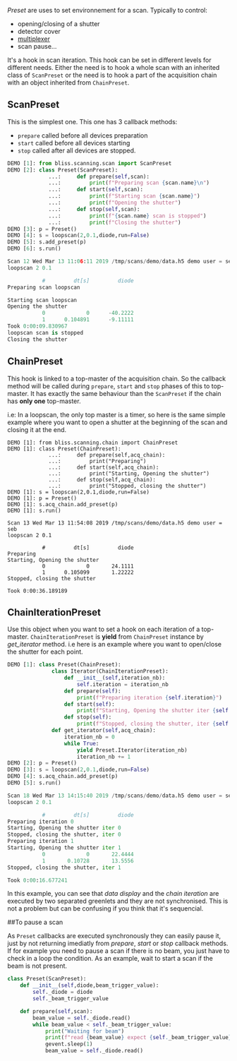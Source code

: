 *Preset* are uses to set environnement for a scan. Typically to control:

* opening/closing of a shutter
* detector cover
* [multiplexer](config_opiom.html#multiplexer)
* scan pause...

It's a hook in scan iteration. This hook can be set in different
levels for different needs. Either the need is to hook a whole scan
with an inherited class of `ScanPreset` or the need is to hook a part
of the acquisition chain with an object inherited from `ChainPreset`.

## ScanPreset
This is the simplest one. This one has 3 callback methods:

* `prepare` called before all devices preparation
* `start` called before all devices starting
* `stop` called after all devices are stopped.

```python
DEMO [1]: from bliss.scanning.scan import ScanPreset
DEMO [2]: class Preset(ScanPreset):
             ...:     def prepare(self,scan):
             ...:         print(f"Preparing scan {scan.name}\n")
             ...:     def start(self,scan):
             ...:         print(f"Starting scan {scan.name}")
             ...:         print(f"Opening the shutter")
             ...:     def stop(self,scan):
             ...:         print(f"{scan.name} scan is stopped")
             ...:         print(f"Closing the shutter")
DEMO [3]: p = Preset()
DEMO [4]: s = loopscan(2,0.1,diode,run=False)
DEMO [5]: s.add_preset(p)
DEMO [6]: s.run()

Scan 12 Wed Mar 13 11:06:11 2019 /tmp/scans/demo/data.h5 demo user = seb
loopscan 2 0.1

           #         dt[s]         diode
Preparing scan loopscan

Starting scan loopscan
Opening the shutter
           0             0      -40.2222
           1      0.104891      -9.11111
Took 0:00:09.830967
loopscan scan is stopped
Closing the shutter
```

## ChainPreset

This hook is linked to a top-master of the acquisition chain. So the
callback method will be called during `prepare`, `start` and `stop`
phases of this to top-master. It has exactly the same behaviour than
the `ScanPreset` if the chain has **only one** top-master.

i.e: In a loopscan, the only top master is a timer, so here is the
same simple example where you want to open a shutter at the beginning
of the scan and closing it at the end.

```
DEMO [1]: from bliss.scanning.chain import ChainPreset
DEMO [1]: class Preset(ChainPreset):
             ...:     def prepare(self,acq_chain):
             ...:         print("Preparing")
             ...:     def start(self,acq_chain):
             ...:         print("Starting, Opening the shutter")
             ...:     def stop(self,acq_chain):
             ...:         print("Stopped, closing the shutter")
DEMO [1]: s = loopscan(2,0.1,diode,run=False)
DEMO [1]: p = Preset()
DEMO [1]: s.acq_chain.add_preset(p)
DEMO [1]: s.run()

Scan 13 Wed Mar 13 11:54:08 2019 /tmp/scans/demo/data.h5 demo user = seb
loopscan 2 0.1

           #         dt[s]         diode
Preparing
Starting, Opening the shutter
           0             0       24.1111
           1      0.105099       1.22222
Stopped, closing the shutter

Took 0:00:36.189189
```

## ChainIterationPreset

Use this object when you want to set a hook on each iteration of a
top-master. `ChainIterationPreset` is **yield** from `ChainPreset`
instance by *get_iterator* method. i.e here is an example where you want to
open/close the shutter for each point.

```python
DEMO [1]: class Preset(ChainPreset):
              class Iterator(ChainIterationPreset):
                  def __init__(self,iteration_nb):
                      self.iteration = iteration_nb
                  def prepare(self):
                      print(f"Preparing iteration {self.iteration}")
                  def start(self):
                      print(f"Starting, Opening the shutter iter {self.iteration}")
                  def stop(self):
                      print(f"Stopped, closing the shutter, iter {self.iteration}")
              def get_iterator(self,acq_chain):
                  iteration_nb = 0
                  while True:
                      yield Preset.Iterator(iteration_nb)
                      iteration_nb += 1
DEMO [2]: p = Preset()
DEMO [3]: s = loopscan(2,0.1,diode,run=False)
DEMO [4]: s.acq_chain.add_preset(p)
DEMO [5]: s.run()

Scan 18 Wed Mar 13 14:15:40 2019 /tmp/scans/demo/data.h5 demo user = seb
loopscan 2 0.1

           #         dt[s]         diode
Preparing iteration 0
Starting, Opening the shutter iter 0
Stopped, closing the shutter, iter 0
Preparing iteration 1
Starting, Opening the shutter iter 1
           0             0       22.4444
           1       0.10728       13.5556
Stopped, closing the shutter, iter 1

Took 0:00:16.677241
```

In this example, you can see that *data display* and the *chain
iteration* are executed by two separated greenlets and they are not
synchronised. This is not a problem but can be confusing if you think
that it's sequencial.

##To pause a scan

As `Preset` callbacks are executed synchronously they can easily pause
it, just by not returning imediatly from *prepare*, *start* or *stop*
callback methods.  If for example you need to pause a scan if there is
no beam, you just have to check in a loop the condition.
As an example, wait to start a scan if the beam is not present.
```python
class Preset(ScanPreset):
    def __init__(self,diode,beam_trigger_value):
        self._diode = diode
        self._beam_trigger_value

    def prepare(self,scan):
        beam_value = self._diode.read()
        while beam_value < self._beam_trigger_value:
            print("Waiting for beam")
            print(f"read {beam_value} expect {self._beam_trigger_value}",end='\r')
            gevent.sleep(1)
            beam_value = self._diode.read()
```
